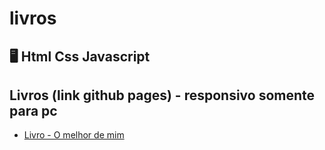 # livros
 
 
  ## 🖥️ Html Css Javascript
 
 ## Livros (link github pages) - responsivo somente para pc 
 * [Livro - O melhor de mim ](https://leandroluizpereira.github.io/livro-o-melhor-de-mim/)
 

